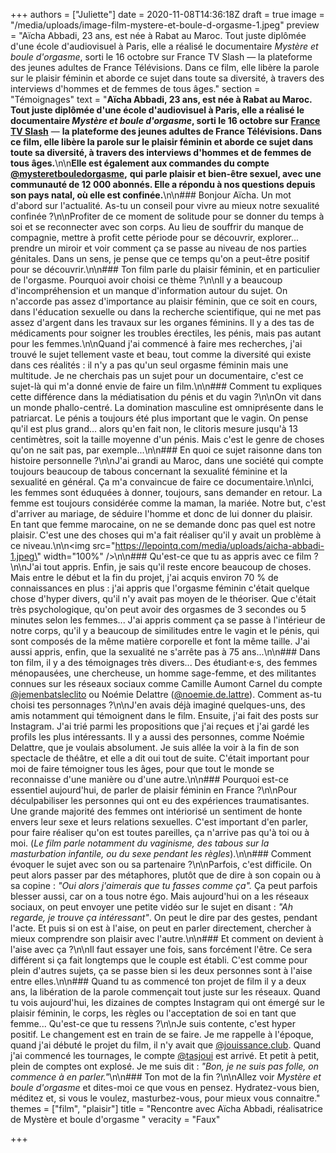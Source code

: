 +++
authors = ["Juliette"]
date = 2020-11-08T14:36:18Z
draft = true
image = "/media/uploads/image-film-mystere-et-boule-d-orgasme-1.jpeg"
preview = "Aïcha Abbadi, 23 ans, est née à Rabat au Maroc. Tout juste diplômée d'une école d'audiovisuel à Paris, elle a réalisé le documentaire _Mystère et boule d'orgasme_, sorti le 16 octobre sur France TV Slash — la plateforme des jeunes adultes de France Télévisions. Dans ce film, elle libère la parole sur le plaisir féminin et aborde ce sujet dans toute sa diversité, à travers des interviews d'hommes et de femmes de tous âges."
section = "Témoignages"
text = "**Aïcha Abbadi, 23 ans, est née à Rabat au Maroc. Tout juste diplômée d'une école d'audiovisuel à Paris, elle a réalisé le documentaire _Mystère et boule d'orgasme_, sorti le 16 octobre sur** [**France TV Slash**](https://www.france.tv/slash/mystere-et-boule-d-orgasme/2043045-emission-du-vendredi-16-octobre-2020.html) — **la plateforme des jeunes adultes de France Télévisions. Dans ce film, elle libère la parole sur le plaisir féminin et aborde ce sujet dans toute sa diversité, à travers des interviews d'hommes et de femmes de tous âges.**\n\n**Elle est également aux commandes du compte** [**@mysteretbouledorgasme**](https://www.instagram.com/mysteretbouledorgasme/)**,** **qui parle plaisir et bien-être sexuel, avec une communauté de 12 000 abonnés. Elle a répondu à nos questions depuis son pays natal, où elle est confinée.**\n\n### Bonjour Aïcha. Un mot d'abord sur l'actualité. As-tu un conseil pour vivre au mieux notre sexualité confinée ?\n\nProfiter de ce moment de solitude pour se donner du temps à soi et se reconnecter avec son corps. Au lieu de souffrir du manque de compagnie, mettre à profit cette période pour se découvrir, explorer... prendre un miroir et voir comment ça se passe au niveau de nos parties génitales. Dans un sens, je pense que ce temps qu'on a peut-être positif pour se découvrir.\n\n### Ton film parle du plaisir féminin, et en particulier de l'orgasme. Pourquoi avoir choisi ce thème ?\n\nIl y a beaucoup d'incompréhension et un manque d'information autour du sujet. On n'accorde pas assez d'importance au plaisir féminin, que ce soit en cours, dans l'éducation sexuelle ou dans la recherche scientifique, qui ne met pas assez d'argent dans les travaux sur les organes féminins. Il y a des tas de médicaments pour soigner les troubles érectiles, les pénis, mais pas autant pour les femmes.\n\nQuand j'ai commencé à faire mes recherches, j'ai trouvé le sujet tellement vaste et beau, tout comme la diversité qui existe dans ces réalités : il n'y a pas qu'un seul orgasme féminin mais une multitude. Je ne cherchais pas un sujet pour un documentaire, c'est ce sujet-là qui m'a donné envie de faire un film.\n\n### Comment tu expliques cette différence dans la médiatisation du pénis et du vagin ?\n\nOn vit dans un monde phallo-centré. La domination masculine est omniprésente dans le patriarcat. Le pénis a toujours été plus important que le vagin. On pense qu'il est plus grand... alors qu'en fait non, le clitoris mesure jusqu'à 13 centimètres, soit la taille moyenne d'un pénis. Mais c'est le genre de choses qu'on ne sait pas, par exemple...\n\n### En quoi ce sujet raisonne dans ton histoire personnelle ?\n\nJ'ai grandi au Maroc, dans une société qui compte toujours beaucoup de tabous concernant la sexualité féminine et la sexualité en général. Ça m'a convaincue de faire ce documentaire.\n\nIci, les femmes sont éduquées à donner, toujours, sans demander en retour. La femme est  toujours considérée comme la maman, la mariée. Notre but, c'est d'arriver au mariage, de séduire l'homme et donc de lui donner du plaisir. En tant que femme marocaine, on ne se demande donc pas quel est notre plaisir. C'est une des choses qui m'a fait réaliser qu'il y avait un problème à ce niveau.\n\n<img src=\"https://lepointq.com/media/uploads/aicha-abbadi-1.jpeg\" width=\"100%\" />\n\n### Qu'est-ce que tu as appris avec ce film ?\n\nJ'ai tout appris. Enfin, je sais qu'il reste encore beaucoup de choses. Mais entre le début et la fin du projet, j'ai acquis environ 70 % de connaissances en plus : j'ai appris que l'orgasme féminin c'était quelque chose d'hyper divers, qu'il n'y avait pas moyen de le théoriser. Que c'était très psychologique, qu'on peut avoir des orgasmes de 3 secondes ou 5 minutes selon les femmes... J'ai appris comment ça se passe à l'intérieur de notre corps, qu'il y a beaucoup de similitudes entre le vagin et le pénis, qui sont composés de la même matière corporelle et font la même taille. J'ai aussi appris, enfin, que la sexualité ne s'arrête pas à 75 ans...\n\n### Dans ton film, il y a des témoignages très divers... Des étudiant·e·s, des femmes ménopausées, une chercheuse, un homme sage-femme, et des militantes connues sur les réseaux sociaux comme Camille Aumont Carnel du compte [@jemenbatsleclito](https://www.instagram.com/jemenbatsleclito/) ou Noémie Delattre ([@noemie.de.lattre](https://www.instagram.com/noemie.de.lattre/)). Comment as-tu choisi tes personnages ?\n\nJ'en avais déjà imaginé quelques-uns, des amis notamment qui témoignent dans le film. Ensuite, j'ai fait des posts sur Instagram. J'ai trié parmi les propositions que j'ai reçues et j'ai gardé les profils les plus intéressants. Il y a aussi des personnes, comme Noémie Delattre, que je voulais absolument. Je suis allée la voir à la fin de son spectacle de théâtre, et elle a dit oui tout de suite. C'était important pour moi de faire témoigner tous les âges, pour que tout le monde se reconnaisse d'une manière ou d'une autre.\n\n### Pourquoi est-ce essentiel aujourd'hui, de parler de plaisir féminin en France ?\n\nPour déculpabiliser les personnes qui ont eu des expériences traumatisantes. Une grande majorité des femmes ont intériorisé un sentiment de honte envers leur sexe et leurs relations sexuelles. C'est important d'en parler, pour faire réaliser qu'on est toutes pareilles, ça n'arrive pas qu'à toi ou à moi. (_Le film parle notamment du vaginisme, des tabous sur la masturbation infantile, ou du sexe pendant les règles_).\n\n### Comment évoquer le sujet avec son ou sa partenaire ?\n\nParfois, c'est difficile. On peut alors passer par des métaphores, plutôt que de dire à son copain ou à sa copine : _\"Oui alors j'aimerais que tu fasses comme ça\"._ Ça peut parfois blesser aussi, car on a tous notre égo. Mais aujourd'hui on a les réseaux sociaux, on peut envoyer une petite vidéo sur le sujet en disant : _\"Ah regarde, je trouve ça intéressant\"_. On peut le dire par des gestes, pendant l'acte. Et puis si on est à l'aise, on peut en parler directement, chercher à mieux comprendre son plaisir avec l'autre.\n\n### Et comment on devient à l'aise avec ça ?\n\nIl faut essayer une fois, sans forcément l'être. Ce sera différent si ça fait longtemps que le couple est établi. C'est comme pour plein d'autres sujets, ça se passe bien si les deux personnes sont à l'aise entre elles.\n\n### Quand tu as commencé ton projet de film il y a deux ans, la libération de la parole commençait tout juste sur les réseaux. Quand tu vois aujourd'hui, les dizaines de comptes Instagram qui ont émergé sur le plaisir féminin, le corps, les règles ou l'acceptation de soi en tant que femme... Qu'est-ce que tu ressens ?\n\nJe suis contente, c'est hyper positif. Le changement est en train de se faire. Je me rappelle à l'époque, quand j'ai débuté le projet du film, il n'y avait que [@jouissance.club](https://www.instagram.com/jouissance.club/). Quand j'ai commencé les tournages, le compte [@tasjoui](https://www.instagram.com/tasjoui/)  est arrivé. Et petit à petit, plein de comptes ont explosé. Je me suis dit : _\"Bon, je ne suis pas folle, on commence à en parler.\"_\n\n### Ton mot de la fin ?\n\nAllez voir _Mystère et boule d'orgasme_ et dites-moi ce que vous en pensez. Hydratez-vous bien, méditez et, si vous le voulez, masturbez-vous, pour mieux vous connaitre."
themes = ["film", "plaisir"]
title = "Rencontre avec Aïcha Abbadi, réalisatrice de Mystère et boule d'orgasme "
veracity = "Faux"

+++
